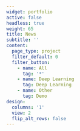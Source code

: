 ```yaml
---
widget: portfolio
active: false
headless: true
weight: 65
title: News
subtitle: ''
content:
  page_type: project
  filter_default: 0
  filter_button:
    - name: All
      tag: '*'
    - name: Deep Learning
      tag: Deep Learning
    - name: Other
      tag: Demo
design:
  columns: '1'
  view: 2
  flip_alt_rows: false
---
```

